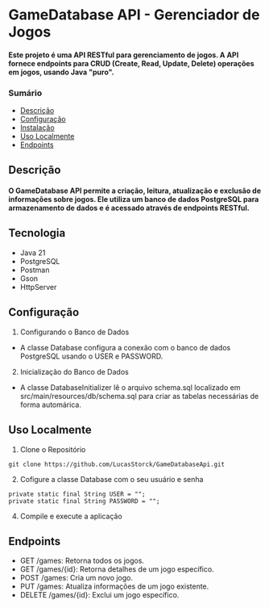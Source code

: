 # GameDatabase API - Gerenciador de Jogos
#### Este projeto é uma API RESTful para gerenciamento de jogos. A API fornece endpoints para CRUD (Create, Read, Update, Delete) operações em jogos, usando Java "puro".

### Sumário

- [Descrição](#descricao)
- [Configuração](#configuracao)
- [Instalação](#instalacao)
- [Uso Localmente](#usolocalmente)
- [Endpoints](#endpoints)

## Descrição

#### O GameDatabase API permite a criação, leitura, atualização e exclusão de informações sobre jogos. Ele utiliza um banco de dados PostgreSQL para armazenamento de dados e é acessado através de endpoints RESTful.

## Tecnologia

- Java 21
- PostgreSQL
- Postman
- Gson
- HttpServer

## Configuração
1. Configurando o Banco de Dados
  - A classe Database configura a conexão com o banco de dados PostgreSQL usando o USER e PASSWORD.
2. Inicialização do Banco de Dados
 -  A classe DatabaseInitializer lê o arquivo schema.sql localizado em src/main/resources/db/schema.sql para criar as tabelas necessárias de forma automárica.

## Uso Localmente
1. Clone o Repositório
```
git clone https://github.com/LucasStorck/GameDatabaseApi.git
```

2. Cofigure a classe Database com o seu usuário e senha
```
private static final String USER = "";
private static final String PASSWORD = "";
```
4. Compile e execute a aplicação

## Endpoints
- GET /games: Retorna todos os jogos.
- GET /games/{id}: Retorna detalhes de um jogo específico.
- POST /games: Cria um novo jogo.
- PUT /games: Atualiza informações de um jogo existente.
- DELETE /games/{id}: Exclui um jogo específico.
